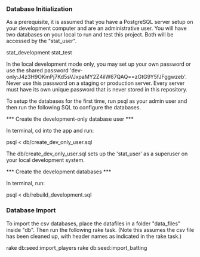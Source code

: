 ### Database Initialization ###

As a prerequisite, it is assumed that you have a PostgreSQL server setup on your development computer and are an administrative user. You will have two databases on your local to run and test this project. Both will be accessed by the "stat_user".

stat_development
stat_test

In the local development mode only, you may set up your own password or use the shared password 'dev-only:J4z3H9OKmPj7Kd5sVJxpaMY2Z4ilW67QAQ==zGtG9Y5fJFggwzeb'. Never use this password on a staging or production server. Every server must have its own unique password that is never stored in this repository.

To setup the databases for the first time, run psql as your admin user and then run the following SQL to configure the databases.

*** Create the development-only database user ***

In terminal, cd into the app and run:

psql < db/create_dev_only_user.sql

The db/create_dev_only_user.sql sets up the 'stat_user' as a superuser on your local development system.

*** Create the development databases ***

In terminal, run:

psql < db/rebuild_development.sql

### Database Import ###

To import the csv databases, place the datafiles in a folder "data_files" inside "db".  Then run the following rake task.  (Note this assumes the csv file has been cleaned up, with header names as indicated in the rake task.)

rake db:seed:import_players
rake db:seed:import_batting

